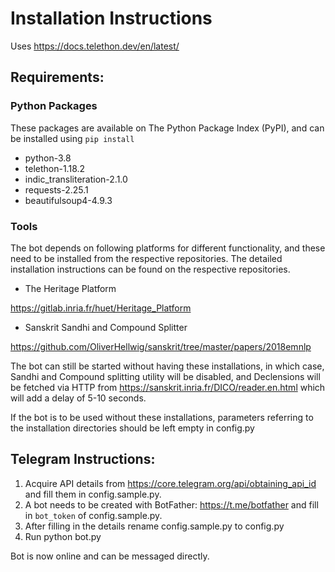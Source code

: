# Installation Instructions


Uses https://docs.telethon.dev/en/latest/


## Requirements:

### Python Packages

These packages are available on The Python Package Index (PyPI),
and can be installed using `pip install`

* python-3.8
* telethon-1.18.2
* indic_transliteration-2.1.0
* requests-2.25.1
* beautifulsoup4-4.9.3

### Tools

The bot depends on following platforms for different functionality, and these need to be installed from the respective repositories. The detailed installation instructions
can be found on the respective repositories.

* The Heritage Platform

https://gitlab.inria.fr/huet/Heritage_Platform

* Sanskrit Sandhi and Compound Splitter

https://github.com/OliverHellwig/sanskrit/tree/master/papers/2018emnlp

The bot can still be started without having these installations, in which case,
Sandhi and Compound splitting utility will be disabled, and Declensions will be
fetched via HTTP from https://sanskrit.inria.fr/DICO/reader.en.html which will
add a delay of 5-10 seconds.

If the bot is to be used without these installations, parameters referring
to the installation directories should be left empty in config.py

## Telegram Instructions:

1. Acquire API details from https://core.telegram.org/api/obtaining_api_id and fill them in config.sample.py.
2. A bot needs to be created with BotFather: https://t.me/botfather and fill in `bot_token` of config.sample.py.
3. After filling in the details rename config.sample.py to config.py
4. Run python bot.py

Bot is now online and can be messaged directly.
